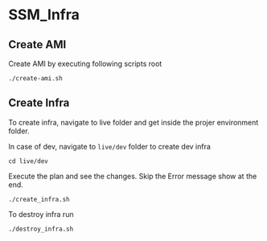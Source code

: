 # SSM_Infra

## Create AMI 

Create AMI by executing following scripts root
```
./create-ami.sh

```

## Create Infra

To create infra, navigate to live folder and get inside the projer environment folder.

In case of dev, navigate to `live/dev` folder to create dev infra
```
cd live/dev
```

Execute the plan and see the changes. Skip the Error message show at the end.

```
./create_infra.sh
```

To destroy infra run 

```
./destroy_infra.sh
